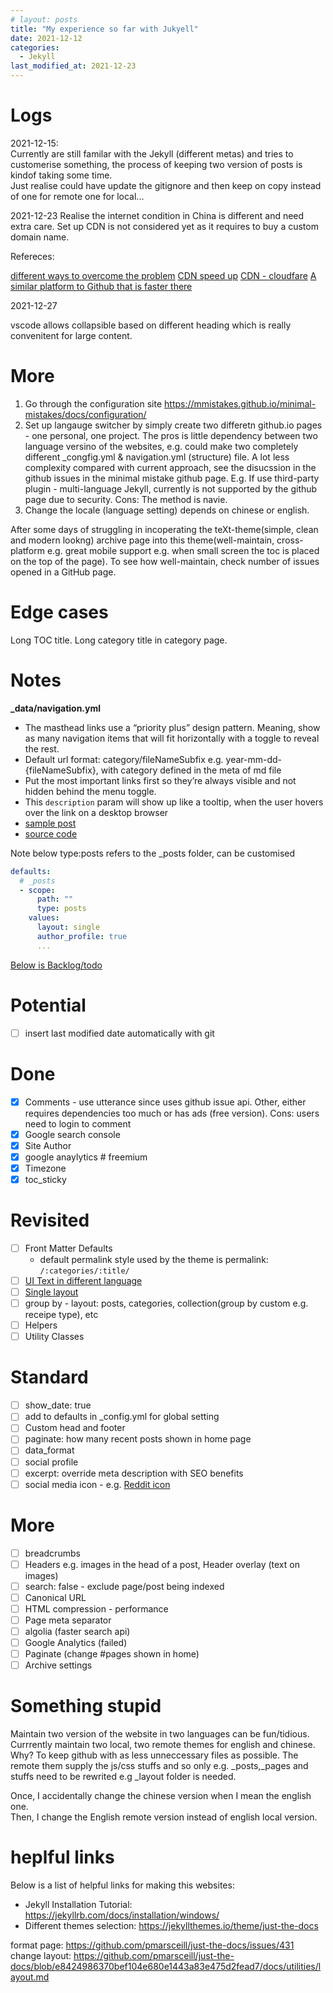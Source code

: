 ```yaml
---
# layout: posts
title: "My experience so far with Jukyell"
date: 2021-12-12
categories:
  - Jekyll
last_modified_at: 2021-12-23
---
```


# Logs

2021-12-15:  
Currently are still familar with the Jekyll (different metas) and tries to customerise something, the process of keeping two version of posts is kindof taking some time.  
Just realise could have update the gitignore and then keep on copy instead of one for remote one for local...

2021-12-23
Realise the internet condition in China is different and need extra care. Set up CDN is not considered yet as it requires to buy a custom domain name.

Refereces:

[different ways to overcome the problem](https://7988888.xyz/blog1/)
[CDN speed up](https://zhuanlan.zhihu.com/p/354924632)
[CDN - cloudfare](https://monkeywie.cn/archives/)
[A similar platform to Github that is faster there](https://blog.csdn.net/qq_36759224/article/details/100879609)

2021-12-27

vscode allows collapsible based on different heading which is really convenitent for large content.

# More

1. Go through the configuration site
   https://mmistakes.github.io/minimal-mistakes/docs/configuration/
2. Set up langauge switcher by simply create two differetn github.io pages - one personal, one project.
The pros is little dependency between two language versino of the websites, e.g. could make two completely different _congfig.yml & navigation.yml (structure) file. 
A lot less complexity compared with current approach, see the disucssion in the github issues in the minimal mistake github page. E.g. If use third-party plugin - multi-language Jekyll, currently is not supported by the github page due to security.
Cons: The method is navie.
3. Change the locale (language setting) depends on chinese or english.  

After some days of struggling in incoperating the teXt-theme(simple, clean and modern lookng) archive page into this theme(well-maintain, cross-platform e.g. great mobile support e.g. when small screen the toc is placed on the top of the page). To see how well-maintain, check number of issues opened in a GitHub page.

# Edge cases
Long TOC title.
Long category title in category page.
# Notes
**_data/navigation.yml**
* The masthead links use a “priority plus” design pattern. Meaning, show as many navigation items that will fit horizontally with a toggle to reveal the rest.
* Default url format: category/fileNameSubfix e.g. year-mm-dd-{fileNameSubfix}, with category defined in the meta of md file
* Put the most important links first so they’re always visible and not hidden behind the menu toggle.
* This ``description`` param will show up like a tooltip, when the user hovers over the link on a desktop browser
* [sample post](https://mmistakes.github.io/minimal-mistakes/layout-table-of-contents-sticky/)
* [source code](https://github.com/mmistakes/minimal-mistakes/blob/master/docs/_posts/2012-01-03-layout-table-of-contents-sticky.md)

Note below type:posts refers to the _posts folder, can be customised
```yaml
defaults:
  # _posts
  - scope:
      path: ""
      type: posts
    values:
      layout: single
      author_profile: true
      ...
```

[Below is Backlog/todo](https://mmistakes.github.io/minimal-mistakes/docs/configuration/)

# Potential

- [ ] insert last modified date automatically with git

# Done
- [x] Comments - use utterance since uses github issue api. Other, either requires dependencies too much or has ads (free version). Cons: users need to login to comment
- [X] Google search console
- [X] Site Author
- [X] google anaylytics # freemium
- [X] Timezone
- [X] toc_sticky

# Revisited
- [ ] Front Matter Defaults
  -  default permalink style used by the theme is permalink: ``/:categories/:title/``
- [ ] [UI Text in different language](https://mmistakes.github.io/minimal-mistakes/docs/ui-text/)
- [ ] [Single layout](https://mmistakes.github.io/minimal-mistakes/docs/layouts/)
- [ ] group by - layout: posts, categories, collection(group by custom e.g. receipe type), etc
- [ ] Helpers
- [ ] Utility Classes

# Standard
- [ ] show_date: true
- [ ] add to defaults in _config.yml for global setting
- [ ] Custom head and footer
- [ ] paginate: how many recent posts shown in home page
- [ ] data_format
- [ ] social profile
- [ ] excerpt: override meta description with SEO benefits
- [ ] social media icon - e.g. [Reddit icon](https://mmistakes.github.io/minimal-mistakes/docs/layouts/#wide-page)

# More

- [ ] breadcrumbs
- [ ] Headers e.g. images in the head of a post, Header overlay (text on images)
- [ ] search: false - exclude page/post being indexed
- [ ] Canonical URL
- [ ] HTML compression - performance
- [ ] Page meta separator
- [ ] algolia (faster search api)
- [ ] Google Analytics (failed)
- [ ] Paginate (change #pages shown in home)
- [ ] Archive settings

# Something stupid

Maintain two version of the website in two languages can be fun/tidious.  
Currrently maintain two local, two remote themes for english and chinese.  
Why? To keep github with as less unneccessary files as possible. The remote them supply the js/css stuffs and so only e.g. _posts,_pages and stuffs need to be rewrited e.g _layout folder is needed.  

Once, I accidentally change the chinese version when I mean the english one.  
Then, I change the English remote version instead of english local version. 

# heplful links
Below is a list of helpful links for making this websites:
* Jekyll Installation Tutorial: https://jekyllrb.com/docs/installation/windows/
* Different themes selection: https://jekyllthemes.io/theme/just-the-docs

format page: https://github.com/pmarsceill/just-the-docs/issues/431
change layout: https://github.com/pmarsceill/just-the-docs/blob/e8424986370bef104e680e1443a83e475d2fead7/docs/utilities/layout.md